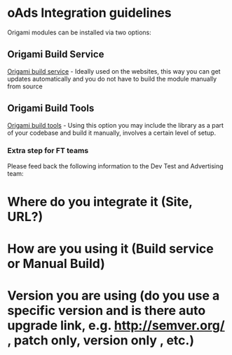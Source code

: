 # oAds Integration guidelines

Origami modules can be installed via two options:

## Origami Build Service
[Origami build service](http://build.origami.ft.com/v2/) - Ideally used on the websites, this way you can get updates automatically and you do not have to build the module manually from source

## Origami Build Tools
[Origami build tools](http://origami.ft.com/docs/developer-guide/building-modules/) - Using this option you may include the library as a part of your codebase and build it manually, involves a certain level of setup.

### Extra step for FT teams
Please feed back the following information to the Dev Test and Advertising team:
# Where do you integrate it (Site, URL?)
# How are you using it (Build service or Manual Build)
# Version you are using (do you use a specific version and is there auto upgrade link, e.g. http://semver.org/ , patch only, version only , etc.)
